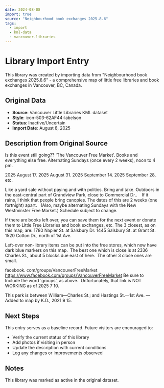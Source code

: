 ```yaml
---
date: 2024-08-08
import: true
source: "Neighbourhood book exchanges 2025.8.6"
tags:
  - import
  - kml-data
  - vancouver-libraries
---
```


# Library Import Entry

This library was created by importing data from "Neighbourhood book exchanges 2025.8.6" - a comprehensive map of little free libraries and book exchanges in Vancouver, BC, Canada.

## Original Data

- **Source**: Vancouver Little Libraries KML dataset
- **Style**: icon-503-62AF44-labelson
- **Status**: Inactive/Uncertain
- **Import Date**: August 8, 2025

## Description from Original Source

Is this event still going??
'The Vancouver Free Market'.
Books and everything else free.
Alternating Sundays (once every 2 weeks), 
noon to 4 pm.

2025 August 17.
2025 August 31.
2025 September 14.
2025 September 28, etc.

Like a yard sale without paying and with politics. Bring and take.
Outdoors in the east-central part of 
Grandview Park, close to Commercial Dr..   
If it rains, I think that people bring canopies.
The dates of this are 2 weeks (one fortnight) apart.  
(Also, maybe alternating Sundays with 
the New Westminster Free Market.)
Schedule subject to change.

If there are books left over, you can save them for the next event or donate them to Little Free Libraries and book exchanges, etc. 
The 3 closest, as on this map, are:
1780 Napier St. at Salsbury Dr.
1445 Salsbury St. at Grant St.
1520 Cotton Dr., north of 1st Ave.

Left-over non-library items can be put into the free stores, which now have dark blue markers on this map.  The best one which is close is at 2336 Charles St., about 5 blocks due east of here.  The other 3 close ones are small.

facebook. com/groups/VancouverFreeMarket 
https://www.facebook.com/groups/VancouverFreeMarket
Be sure to Include the word 'groups', as above. 
Unfortunately, that link is NOT WORKING as of 2025 7 10.

This park is between William—Charles St.; and
Hastings St.—1st Ave.
—Added to map by K.D., 2021 9 15.



## Next Steps

This entry serves as a baseline record. Future visitors are encouraged to:
- Verify the current status of this library
- Add photos if visiting in person
- Update the description with current conditions
- Log any changes or improvements observed

## Notes

This library was marked as active in the original dataset.
